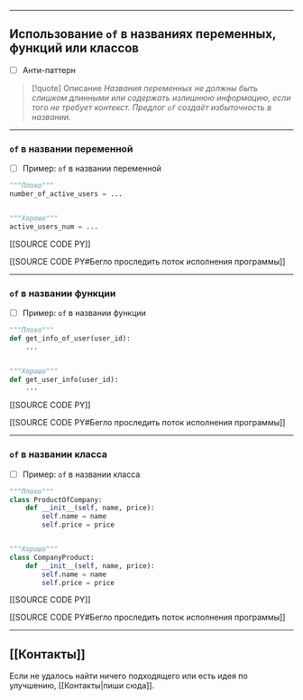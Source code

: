 ***
## Использование `of` в названиях переменных, функций или классов
- [ ] Анти-паттерн

>[!quote] Описание
_Названия переменных не должны быть слишком длинными или содержать излишнюю информацию, если того не требует контекст.
Предлог `of` создаёт избыточность в названии._

***
### `of` в названии переменной
- [ ] Пример: `of` в названии переменной

```python
"""Плохо"""
number_of_active_users = ...


"""Хорошо"""
active_users_num = ...
```

[[SOURCE CODE PY]]

[[SOURCE CODE PY#Бегло проследить поток исполнения программы]]

***
### `of` в названии функции
- [ ] Пример: `of` в названии функции

```python
"""Плохо"""
def get_info_of_user(user_id):
    ...


"""Хорошо"""
def get_user_info(user_id):
    ...
```

[[SOURCE CODE PY]]

[[SOURCE CODE PY#Бегло проследить поток исполнения программы]]

***
### `of` в названии класса
- [ ] Пример: `of` в названии класса

```python
"""Плохо"""
class ProductOfCompany:
    def __init__(self, name, price):
        self.name = name
        self.price = price


"""Хорошо"""
class CompanyProduct:
    def __init__(self, name, price):
        self.name = name
        self.price = price
```

[[SOURCE CODE PY]]

[[SOURCE CODE PY#Бегло проследить поток исполнения программы]]

***
## [[Контакты]]
Если не удалось найти ничего подходящего или есть идея по улучшению, [[Контакты|пиши сюда]].
